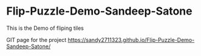 # Flip-Puzzle-Demo-Sandeep-Satone


This is the Demo of fliping tiles 

GIT page for the project 
https://sandy2711323.github.io/Flip-Puzzle-Demo-Sandeep-Satone/